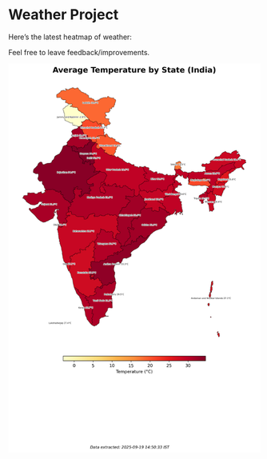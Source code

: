 # Weather Project

Here’s the latest heatmap of weather:

Feel free to leave feedback/improvements.

![India Heatmap](docs/assets/india_heatmap.png?v=CD2063)

